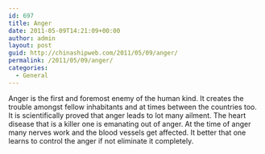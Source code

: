 ```yaml
---
id: 697
title: Anger
date: 2011-05-09T14:21:09+00:00
author: admin
layout: post
guid: http://chinashipweb.com/2011/05/09/anger/
permalink: /2011/05/09/anger/
categories:
  - General
---
```

Anger is the first and foremost enemy of the human kind. It creates the trouble amongst fellow inhabitants and at times between the countries too. It is scientifically proved that anger leads to lot many ailment. The heart disease that is a killer one is emanating out of anger. At the time of anger many nerves work and the blood vessels get affected. It better that one learns to control the anger if not eliminate it completely.